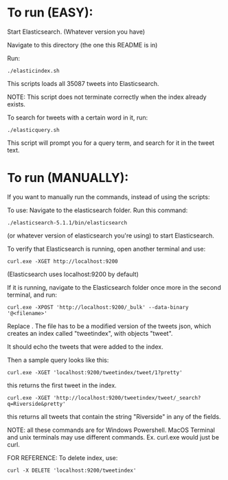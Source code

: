 # To run (EASY): 
Start Elasticsearch. (Whatever version you have)

Navigate to this directory (the one this README is in)

Run:
```
./elasticindex.sh
```
This scripts loads all 35087 tweets into Elasticsearch.

NOTE: This script does not terminate correctly when the index already exists.

To search for tweets with a certain word in it, run:
```
./elasticquery.sh
```
This script will prompt you for a query term, and search for it in the tweet text.


# To run (MANUALLY):
If you want to manually run the commands, instead of using the scripts:

To use:
Navigate to the elasticsearch folder. Run this command: 
```
./elasticsearch-5.1.1/bin/elasticsearch 
```

(or whatever version of elasticsearch you're using) to start Elasticsearch.

To verify that Elasticsearch is running, open another terminal and use:
```
curl.exe -XGET http://localhost:9200
```
(Elasticsearch uses localhost:9200 by default) 

If it is running, navigate to the Elasticsearch folder once more in the second terminal, and run:
```
curl.exe -XPOST 'http://localhost:9200/_bulk' --data-binary '@<filename>'
```
Replace <filename>.
The file has to be a modified version of the tweets json, which creates an index called "tweetindex", with objects "tweet".

It should echo the tweets that were added to the index.

Then a sample query looks like this:
```
curl.exe -XGET 'localhost:9200/tweetindex/tweet/1?pretty'
```
this returns the first tweet in the index.

```
curl.exe -XGET 'http://localhost:9200/tweetindex/tweet/_search?q=Riverside&pretty'
```
this returns all tweets that contain the string "Riverside" in any of the fields.

NOTE: all these commands are for Windows Powershell. MacOS Terminal and unix terminals may use different commands. Ex. curl.exe would just be curl.

FOR REFERENCE: To delete index, use:
```
curl -X DELETE 'localhost:9200/tweetindex'
```